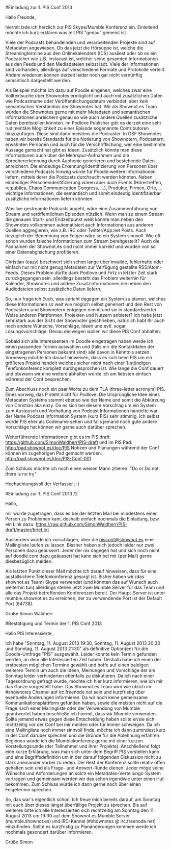 #Einladung zur 1. PIS Conf 2013

Hallo Freunde,

hiermit lade ich herzlich zur PIS Skype/Mumble Konferenz ein. Einleitend möchte ich kurz erklären was mit PIS "genau" gemeint ist.

Viele der Podcasts behandelnden und verarbeitenden Projekte sind auf Metadaten angewiesen.
Ob das jetzt die Hörsuppe ist, welche die Streamingtermine aus den Onlinekalendern (ICS) ausliest oder ob es ein Podcatcher wie z.B. Instacast ist, welcher seine gesamten Informationen aus den Feeds und den Mediadateien selbst lädt.
Viele der Informationen sind vorhanden, allerdings auf verschiedene Formate und Protokolle verteilt. Andere wiederum können derzeit leider noch gar nicht vernünftig semantisch dargestellt werden.

Als Beispiel möchte ich dazu auf Poodle eingehen, welches zwar eine Volltextsuche über Shownotes ermöglicht und auch mit zusätzlichen Daten wie Podcastname oder Veröffentlichungsdatum verbindet, aber kein semantisches Verständnis der Shownotes hat. Wir als Shownot.es Team würden die Shownotes gerne mit mehr Metadaten und semantischen Informationen anreichern genau so wie auch andere Quellen zusätzliche Daten bereitstellen könnten.
Im Podlove Publisher gibt es derzeit eine sehr rudimentäre Möglichkeit zu einer Episode sogenannte Contributoren hinzuzufügen. Diese sind dann meistens die Podcaster.
In OSF Shownotes haben wir bereits Standards für die Notierung von Shownotern, Podcastern, erwähnten Personen und auch für die Verschriftlichung, wer eine bestimmte Aussage gemacht hat gibt es Ideen.
Zusätzlich könnte man diese Informationen auch über die Mehrspur-Aufnahmen und die Sprechererkennung durch Auphonic generieren und bestehende Daten anreichern.
Die eindeutige Erkennung/Identifizierung von Personen über verschiedene Podcasts hinweg würde für Poodle weitere Informationen liefern, mittels derer die Podcasts durchsucht werden könnten.
Neben eindeutiger Personenidentifizierung wären aber auch Events (Hörertreffen, re:publica, Chaos Communication Congress, …), Produkte, Firmen, Orte, … wichtige Informationen, die semantisch und somit eindeutig identifizierbar zusätzliche Informationen liefern könnten.

Was live gestreamte Podcasts angeht, wäre eine Zusammenführung von Stream und veröffentlichten Episoden nützlich. Wenn man zu einem Stream die genauen Start- und Endzeitpunkt weiß könnte man neben den Shownotes vollkommen automatisiert auch Informationen aus anderen Quellen aggregieren, wie z.B. IRC oder Twitter/App.net Posts. Auch bezüglich der Benennung von Folgen wäre so ein System sinnvoll. Wie oft schon wurden falsche Informationen zum Stream bereitgestellt? Auch die Padnamen der Shownot.es sind nicht immer korrekt und würden von so einer Datenabgleichung profitieren.

Christian (eazy) beschwert sich schon lange über invalide, fehlerhafte oder einfach nur mit nicht genug Metadaten zur Verfügung gestellte RSS/Atom-Feeds. Dieses Problem dürfte dank Podlove und Firtz in letzter Zeit stark zurückgegangen sein, allerdings besteht das Problem weiterhin für Kalender, Shownotes und andere Zusatzinformationen die neben den Audiodateien selbst zusätzliche Daten liefern.

So, nun frage ich Euch, was spricht dagegen ein System zu planen, welches diese Informationen so weit wie möglich selbst generiert und den Rest von Podcastern und Shownotern entgegen nimmt und sie in standardisierter Weise anderen Plattformen, Projekten und Nutzern anbietet?
Ich habe jetzt sehr stark aus der Sicht der Shownoter geschrieben, natürlich habt Ihr auch noch andere Wünsche, Vorschläge, Ideen und evtl. sogar Lösungsvorschläge. Genau deswegen wollen wir diese PIS Conf abhalten.

Sobald sich alle Interessenten im Doodle eingetragen haben werde ich einen passenden Termin auswählen und (falls mir die Kontaktdaten der eingetragenen Personen bekannt sind) alle davon in Kenntnis setzen. Vorneweg möchte ich darauf hinweisen, dass es sich beim PIS um ein größeres Projekt handelt welches sicher nicht nach einer 1-stündigen Telefonkonferenz komplett durchgesprochen ist. Wie lange die Conf dauert und ob/wann wir eine weitere abhalten würde ich am liebsten einfach während der Conf besprechen.

Zum Abschluss noch ein paar Worte zu dem TLA (three-letter acronym) PIS. Eines vorweg, das P steht nicht für Podlove. Die Ursprüngliche Idee eines Metadaten Systems stammt ebenso wie der Name und somit die Abkürzung von Christian aka eazy. 
Da es sich bei diesem Vorschlag um ein System zum Austausch und Vorhaltung von Podcast Informationen handelte war der Name Podcast Information System (kurz PIS) sehr stimmig. Ich selbst würde PIS eher als Codename sehen und falls jemand noch gute andere Vorschläge hat können wir gerne auch darüber sprechen.

Weiterführende Informationen gibt es im PIS draft: https://github.com/SimonWaldherr/PIS-draft
und im PIS Pad: http://pad.shownot.es/doc/PIS
Notizen und Planungen während der Conf können im zugehörigen Pad gemacht werden: http://pad.shownot.es/doc/PIS-Conf-001

Zum Schluss möchte ich noch einen weisen Mann zitieren: "Do or Do not, there is no try"

Hochachtungsvoll
der Verfasser ;-)


#Einladung zur 1. PIS Conf 2013 /2

Hallo,

mir wurde zugetragen, dass es bei der letzten Mail bei mindestens einer Person zu Problemen kam, deshalb einfach nochmals die Einladung, bzw. ein Link dazu: https://raw.github.com/SimonWaldherr/PIS-draft/master/brief.txt

Ausserdem würde ich vorschlagen, über die pisconf@shownot.es eine Mailingliste laufen zu lassen. Bissher haben sich jedoch leider nur zwei Personen dazu geäussert. Jeder der nix dagegen hat und sich noch nicht auf doodle.com dazu geäussert hat kann sich bei mir (per Mail) gerne diesbezüglich melden.

Als letzten Punkt dieser Mail möchte ich darauf hinweisen, dass für eine ausfallsichere Telefonkonferenz gesorgt ist. Bisher haben wir (das shownot.es Team) Skype verwendet (und könnten das auf Wunsch auch weiterhin tun) allerdings stehen jetzt zwei Mumble Server für das Team und alle das Projekt betreffenden Konferenzen bereit. Der Haupt-Server ist unter mumble.shownot.es zu erreichen, der zu verwendende Port ist der Default Port (64738).

Grüße
Simon Waldherr


#Bestätigung und Termin der 1. PIS Conf 2013

Hallo PIS Interessierte,

Ich habe "Sonntag, 11. August 2013 19:30, Sonntag, 11. August 2013 20:30 und Sonntag, 11. August 2013 21:30" als definitive Option(en) für die Doodle-Umfrage "PIS" ausgewählt.
Leider konnte kein Termin gefunden werden, an dem alle Interessierten Zeit haben. Deshalb habe ich einen der erstbesten möglichen Termine gewählt und hoffe auf einen baldigen weiteren Termin um auch die Ideen, Meinungen und Vorschläge der am Sonntag leider verhinderten ebenfalls zu diskutieren. 
Da ich nach einer Tagesordnung gefragt wurde, möchte ich hier kurz informieren, wie ich mir das Ganze vorgestellt habe. Das Shownot.es Team wird wie üblich im #shownotes Channel auf irc.freenode.net sein und kurzfristig über eventuelle Änderungen informieren. Da wir noch keine gemeinsame Kommunikationsplattform gefunden haben, sowie die meisten nicht auf die Frage nach einer Mailingliste oder der Verwendung von Mumble geantwortet haben beschließe ich hiermit, dass wir Mumble verwenden. Sollte jemand etwas gegen diese Entscheidung haben sollte er/sie sich rechtzeitig vor der Conf bei mir melden oder für immer schweigen. 
Da ich eine Mailingliste noch immer sinnvoll finde, möchte ich dann zumindest kurz in der Conf darüber sprechen und die Gründe für die Ablehnung erfahren.
Beginnen würde ich die Mumblekonferenz gerne mit einer kurzen Vorstellungsrunde (der Teilnehmer und ihrer Projekte).
Anschließend folgt eine kurze Erklärung, was man sich unter dem Begriff PIS vorstellen kann und eine Begriffsdefinition um in der darauf folgenden Diskussion nicht zu stark aneinander vorbei zu reden. Der Rest der Konferenz sollte relativ offen gehalten sein und als Frage- und Antwort-Runde dienen. Jeder möge seine Wünsche und Anforderungen an solch ein Metadaten-Verteilungs-System vortragen und gemeinsam werden wir das schon irgendwie unter einen Hut bekommen.
Zum Schluss würde ich dann gerne noch über einen Folgetermin sprechen.

So, das war's eigentlich schon. Ich freue mich bereits darauf, am Sonntag mit euch über dieses längst überfällige Projekt zu sprechen.
Bis auf weiteres bitte ich alle Interessierten sich rechtzeitig am Sonntag den 11. August 2013 um 19:30 auf dem Shownot.es Mumble Server (mumble.shownot.es) und IRC-Kannal (#shownotes @ irc.freenode.net) einzufinden. Sollte es kurzfristig zu Planänderungen kommen werde ich nochmals gesondert darüber informieren.

Grüße
Simon
